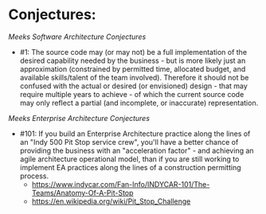 
Conjectures:
====

*Meeks Software Architecture Conjectures*
* #1: The source code may (or may not) be a full implementation of the desired capability needed by the business - but is more likely just an approximation (constrained by permitted time, allocated budget, and available skills/talent of the team involved). Therefore it should not be confused with the actual or desired (or envisioned) design - that may require multiple years to achieve - of which the current source code may only reflect a partial (and incomplete, or inaccurate) representation.


*Meeks Enterprise Architecture Conjectures*
* #101:  If you build an Enterprise Architecture  practice along the lines of an "Indy 500 Pit Stop service crew", you'll  have a better chance of providing the business with an "acceleration factor" - and achieving an agile architecture operational model, than if you are still working to implement EA practices along the lines of a construction permitting process.
  * https://www.indycar.com/Fan-Info/INDYCAR-101/The-Teams/Anatomy-Of-A-Pit-Stop
  * https://en.wikipedia.org/wiki/Pit_Stop_Challenge
